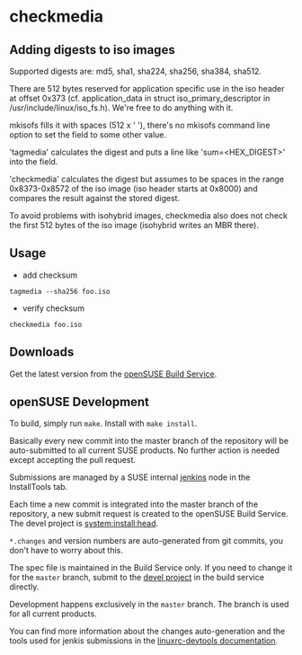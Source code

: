 # checkmedia

## Adding digests to iso images

Supported digests are: md5, sha1, sha224, sha256, sha384, sha512.

There are 512 bytes reserved for application specific use in the iso header
at offset 0x373 (cf. application_data in struct iso_primary_descriptor in
/usr/include/linux/iso_fs.h). We're free to do anything with it.

mkisofs fills it with spaces (512 x ' '), there's no mkisofs command line
option to set the field to some other value.

'tagmedia' calculates the digest and puts a line like '<DIGEST>sum=<HEX_DIGEST>'
into the field.

'checkmedia' calculates the digest but assumes to be spaces in the range
0x8373-0x8572 of the iso image (iso header starts at 0x8000) and compares
the result against the stored digest.

To avoid problems with isohybrid images, checkmedia also does not check the
first 512 bytes of the iso image (isohybrid writes an MBR there).

## Usage

  - add checksum
```
tagmedia --sha256 foo.iso
```

  - verify checksum

```
checkmedia foo.iso
```

## Downloads

Get the latest version from the [openSUSE Build Service](https://software.opensuse.org/package/checkmedia).

## openSUSE Development

To build, simply run `make`. Install with `make install`.

Basically every new commit into the master branch of the repository will be auto-submitted
to all current SUSE products. No further action is needed except accepting the pull request.

Submissions are managed by a SUSE internal [jenkins](https://jenkins.io) node in the InstallTools tab.

Each time a new commit is integrated into the master branch of the repository,
a new submit request is created to the openSUSE Build Service. The devel project
is [system:install:head](https://build.opensuse.org/package/show/system:install:head/checkmedia).

`*.changes` and version numbers are auto-generated from git commits, you don't have to worry about this.

The spec file is maintained in the Build Service only. If you need to change it for the `master` branch,
submit to the
[devel project](https://build.opensuse.org/package/show/system:install:head/checkmedia)
in the build service directly.

Development happens exclusively in the `master` branch. The branch is used for all current products.

You can find more information about the changes auto-generation and the
tools used for jenkis submissions in the [linuxrc-devtools
documentation](https://github.com/openSUSE/linuxrc-devtools#opensuse-development).
